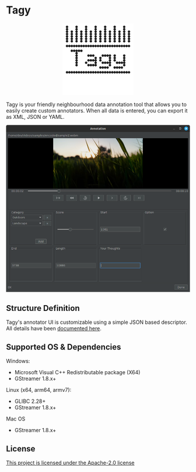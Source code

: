 # Tagy

<p align="center">
    <img src="https://raw.githubusercontent.com/SG-O/tagy/3d13fbaeea58627aa1f291a99f05f6db6e6d463e/doc/tagy.svg" height="196" />
</p>

Tagy is your friendly neighbourhood data annotation tool that allows you to easily create custom annotators.
When all data is entered, you can export it as XML, JSON or YAML.

![Output](https://raw.githubusercontent.com/SG-O/tagy/master/doc/example01.png "Output")

## Structure Definition

Tagy's annotator UI is customizable using a simple JSON based descriptor. 
All details have been [documented here](https://github.com/SG-O/tagy/blob/master/doc/StructureDefinition.md).

## Supported OS & Dependencies

Windows:

- Microsoft Visual C++ Redistributable package (X64)
- GStreamer 1.8.x+

Linux (x64, arm64, armv7):

- GLIBC 2.28+
- GStreamer 1.8.x+

Mac OS

- GStreamer 1.8.x+

## License

[This project is licensed under the Apache-2.0 license](https://github.com/SG-O/tagy/blob/master/LICENSE)

